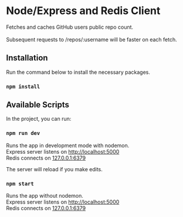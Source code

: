 # Node/Express and Redis Client

Fetches and caches GitHub users public repo count.<br /><br />
Subsequent requests to /repos/:username will be faster on each fetch.

## Installation

Run the command below to install the necessary packages.

### `npm install`

## Available Scripts

In the project, you can run:

### `npm run dev`

Runs the app in development mode with nodemon.<br />
Express server listens on [http://localhost:5000](http://localhost:5000)<br />
Redis connects on [127.0.0.1:6379](127.0.0.1:6379])

The server will reload if you make edits.<br />

### `npm start`

Runs the app without nodemon.<br />
Express server listens on [http://localhost:5000](http://localhost:5000)<br />
Redis connects on [127.0.0.1:6379](127.0.0.1:6379])
